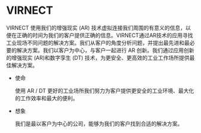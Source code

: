 # VIRNECT

VIRNECT 使用我们的增强现实 (AR) 技术虚拟连接我们周围的有意义的信息，以便在正确的时间为我们的客户提供正确的信息。VIRNECT通过AR技术的应用寻找工业现场不同问题的解决方案。我们从客户的角度分析问题，并提出最先进和最必要的解决方案。我们以客户为中心，与客户一起进行 AR 创新。我们通过应用创新的增强现实 (AR)和数字孪生 (DT) 技术，为更安全、更高效的工业工作场所提供最佳解决方案。

- 使命

  使用 AR / DT 更好的工业场所我们努力为客户提供更安全的工业环境、最大化的工作效率和最大的便利。

- 想象

  我们是最以客户为中心的公司，能够为我们的客户找到合适的解决方案。
